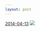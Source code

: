 ```yaml
---
layout: post
---
```


<p>
  <time><a href="/310">2014-04-13</a></time>
  <a href="/310"><img src="{{ site.assets_url }}/310-640.jpg" srcset="{{ site.assets_url }}/310-1280.jpg 1280w, {{ site.assets_url }}/310-960.jpg 960w, {{ site.assets_url }}/310-640.jpg 640w, {{ site.assets_url }}/310-320.jpg 320w" sizes="(min-width: 700px) 50vw, calc(100vw - 2rem)" /></a>
</p>
